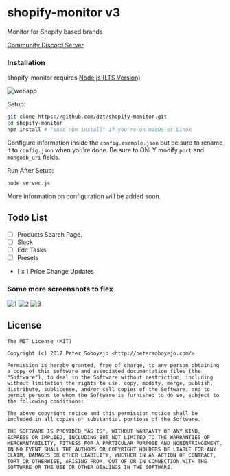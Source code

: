 # shopify-monitor v3
Monitor for Shopify based brands

[Community Discord Server](https://discord.gg/BkDxcjT)

### Installation

shopify-monitor requires [Node.js (LTS Version)](http://nodejs.org/).

![webapp](https://i.imgur.com/ZTGlrfq.png)

Setup:

```sh
git clone https://github.com/dzt/shopify-monitor.git
cd shopify-monitor
npm install # "sudo npm install" if you're on macOS or Linux
```

Configure information inside the `config.example.json` but be sure to rename it to `config.json` when you're done. Be sure to ONLY modify `port` and `mongodb_uri` fields.

Run After Setup:

```sh
node server.js
```

More information on configuration will be added soon.

## Todo List
- [ ] Products Search Page.
- [ ] Slack
- [ ] Edit Tasks
- [ ] Presets
- [ x ] Price Change Updates

### Some more screenshots to flex

![1](https://i.imgur.com/WbOxrBO.png)
![2](https://i.imgur.com/IUSU8b8.png)
![3](https://i.imgur.com/SVEh07S.png)

## License

```
The MIT License (MIT)

Copyright (c) 2017 Peter Soboyejo <http://petersoboyejo.com/>

Permission is hereby granted, free of charge, to any person obtaining a copy of this software and associated documentation files (the "Software"), to deal in the Software without restriction, including without limitation the rights to use, copy, modify, merge, publish, distribute, sublicense, and/or sell copies of the Software, and to permit persons to whom the Software is furnished to do so, subject to the following conditions:

The above copyright notice and this permission notice shall be included in all copies or substantial portions of the Software.

THE SOFTWARE IS PROVIDED "AS IS", WITHOUT WARRANTY OF ANY KIND, EXPRESS OR IMPLIED, INCLUDING BUT NOT LIMITED TO THE WARRANTIES OF MERCHANTABILITY, FITNESS FOR A PARTICULAR PURPOSE AND NONINFRINGEMENT. IN NO EVENT SHALL THE AUTHORS OR COPYRIGHT HOLDERS BE LIABLE FOR ANY CLAIM, DAMAGES OR OTHER LIABILITY, WHETHER IN AN ACTION OF CONTRACT, TORT OR OTHERWISE, ARISING FROM, OUT OF OR IN CONNECTION WITH THE SOFTWARE OR THE USE OR OTHER DEALINGS IN THE SOFTWARE.
```
